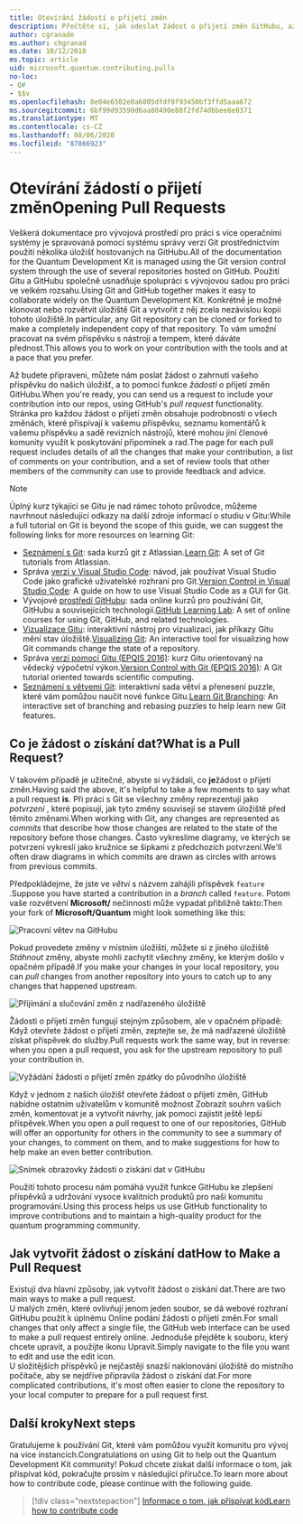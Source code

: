 ```yaml
---
title: Otevírání žádostí o přijetí změn
description: Přečtěte si, jak odeslat žádost o přijetí změn GitHubu, až budete připraveni přispívat k kódu nebo dokumentaci k Microsoft Quantum Development Kit.
author: cgranade
ms.author: chgranad
ms.date: 10/12/2018
ms.topic: article
uid: microsoft.quantum.contributing.pulls
no-loc:
- Q#
- $$v
ms.openlocfilehash: 8e04e6502e0a6005dfdf0f93450bf3ffd5aaa672
ms.sourcegitcommit: 6bf99d93590d6aa80490e88f2fd74dbbee8e0371
ms.translationtype: MT
ms.contentlocale: cs-CZ
ms.lasthandoff: 08/06/2020
ms.locfileid: "87866923"
---
```

# <a name="opening-pull-requests"></a><span data-ttu-id="de663-103">Otevírání žádostí o přijetí změn</span><span class="sxs-lookup"><span data-stu-id="de663-103">Opening Pull Requests</span></span> #

<span data-ttu-id="de663-104">Veškerá dokumentace pro vývojová prostředí pro práci s více operačními systémy je spravovaná pomocí systému správy verzí Git prostřednictvím použití několika úložišť hostovaných na GitHubu.</span><span class="sxs-lookup"><span data-stu-id="de663-104">All of the documentation for the Quantum Development Kit is managed using the Git version control system through the use of several repositories hosted on GitHub.</span></span>
<span data-ttu-id="de663-105">Použití Gitu a GitHubu společně usnadňuje spolupráci s vývojovou sadou pro práci ve velkém rozsahu.</span><span class="sxs-lookup"><span data-stu-id="de663-105">Using Git and GitHub together makes it easy to collaborate widely on the Quantum Development Kit.</span></span>
<span data-ttu-id="de663-106">Konkrétně je možné klonovat nebo rozvětvit úložiště Git a vytvořit z něj zcela nezávislou kopii tohoto úložiště.</span><span class="sxs-lookup"><span data-stu-id="de663-106">In particular, any Git repository can be cloned or forked to make a completely independent copy of that repository.</span></span>
<span data-ttu-id="de663-107">To vám umožní pracovat na svém příspěvku s nástroji a tempem, které dáváte přednost.</span><span class="sxs-lookup"><span data-stu-id="de663-107">This allows you to work on your contribution with the tools and at a pace that you prefer.</span></span>

<span data-ttu-id="de663-108">Až budete připraveni, můžete nám poslat žádost o zahrnutí vašeho příspěvku do našich úložišť, a to pomocí funkce _žádosti o_ přijetí změn GitHubu.</span><span class="sxs-lookup"><span data-stu-id="de663-108">When you're ready, you can send us a request to include your contribution into our repos, using GitHub's _pull request_ functionality.</span></span>
<span data-ttu-id="de663-109">Stránka pro každou žádost o přijetí změn obsahuje podrobnosti o všech změnách, které přispívají k vašemu příspěvku, seznamu komentářů k vašemu příspěvku a sadě revizních nástrojů, které mohou jiní členové komunity využít k poskytování připomínek a rad.</span><span class="sxs-lookup"><span data-stu-id="de663-109">The page for each pull request includes details of all the changes that make your contribution, a list of comments on your contribution, and a set of review tools that other members of the community can use to provide feedback and advice.</span></span>

> [!NOTE]
> <span data-ttu-id="de663-110">Úplný kurz týkající se Gitu je nad rámec tohoto průvodce, můžeme navrhnout následující odkazy na další zdroje informací o studiu v Gitu:</span><span class="sxs-lookup"><span data-stu-id="de663-110">While a full tutorial on Git is beyond the scope of this guide, we can suggest the following links for more resources on learning Git:</span></span>
>
> - <span data-ttu-id="de663-111">[Seznámení s Git](https://www.atlassian.com/git): sada kurzů git z Atlassian.</span><span class="sxs-lookup"><span data-stu-id="de663-111">[Learn Git](https://www.atlassian.com/git): A set of Git tutorials from Atlassian.</span></span>
> - <span data-ttu-id="de663-112">Správa [verzí v Visual Studio Code](https://code.visualstudio.com/docs/editor/versioncontrol): návod, jak používat Visual Studio Code jako grafické uživatelské rozhraní pro Git.</span><span class="sxs-lookup"><span data-stu-id="de663-112">[Version Control in Visual Studio Code](https://code.visualstudio.com/docs/editor/versioncontrol): A guide on how to use Visual Studio Code as a GUI for Git.</span></span>
> - <span data-ttu-id="de663-113">Vývojové [prostředí GitHubu](https://lab.github.com/): sada online kurzů pro používání Git, GitHubu a souvisejících technologií.</span><span class="sxs-lookup"><span data-stu-id="de663-113">[GitHub Learning Lab](https://lab.github.com/): A set of online courses for using Git, GitHub, and related technologies.</span></span>
> - <span data-ttu-id="de663-114">[Vizualizace Gitu](https://git-school.github.io/visualizing-git/): interaktivní nástroj pro vizualizaci, jak příkazy Gitu mění stav úložiště.</span><span class="sxs-lookup"><span data-stu-id="de663-114">[Visualizing Git](https://git-school.github.io/visualizing-git/): An interactive tool for visualizing how Git commands change the state of a repository.</span></span>
> - <span data-ttu-id="de663-115">Správa [verzí pomocí Gitu (EPQIS 2016)](https://nbviewer.jupyter.org/github/QuinnPhys/PythonWorkshop-science/blob/master/lecture-1-scicomp-tools-part1.ipynb#Version-Control-with-Git-(50-Minutes)): kurz Gitu orientovaný na vědecký výpočetní výkon.</span><span class="sxs-lookup"><span data-stu-id="de663-115">[Version Control with Git (EPQIS 2016)](https://nbviewer.jupyter.org/github/QuinnPhys/PythonWorkshop-science/blob/master/lecture-1-scicomp-tools-part1.ipynb#Version-Control-with-Git-(50-Minutes)): A Git tutorial oriented towards scientific computing.</span></span>
> - <span data-ttu-id="de663-116">[Seznámení s větvemi Git](https://learngitbranching.js.org/): interaktivní sada větví a přenesení puzzle, které vám pomůžou naučit nové funkce Gitu.</span><span class="sxs-lookup"><span data-stu-id="de663-116">[Learn Git Branching](https://learngitbranching.js.org/): An interactive set of branching and rebasing puzzles to help learn new Git features.</span></span>

## <a name="what-is-a-pull-request"></a><span data-ttu-id="de663-117">Co je žádost o získání dat?</span><span class="sxs-lookup"><span data-stu-id="de663-117">What is a Pull Request?</span></span> ##

<span data-ttu-id="de663-118">V takovém případě je užitečné, abyste si vyžádali, co **je**žádost o přijetí změn.</span><span class="sxs-lookup"><span data-stu-id="de663-118">Having said the above, it's helpful to take a few moments to say what a pull request **is**.</span></span>
<span data-ttu-id="de663-119">Při práci s Git se všechny změny reprezentují jako _potvrzení_ , které popisují, jak tyto změny souvisejí se stavem úložiště před těmito změnami.</span><span class="sxs-lookup"><span data-stu-id="de663-119">When working with Git, any changes are represented as _commits_ that describe how those changes are related to the state of the repository before those changes.</span></span>
<span data-ttu-id="de663-120">Často vykreslíme diagramy, ve kterých se potvrzení vykreslí jako kružnice se šipkami z předchozích potvrzení.</span><span class="sxs-lookup"><span data-stu-id="de663-120">We'll often draw diagrams in which commits are drawn as circles with arrows from previous commits.</span></span>

<span data-ttu-id="de663-121">Předpokládejme, že jste ve _větvi_ s názvem zahájili příspěvek `feature` .</span><span class="sxs-lookup"><span data-stu-id="de663-121">Suppose you have started a contribution in a _branch_ called `feature`.</span></span>
<span data-ttu-id="de663-122">Potom vaše rozvětvení **Microsoft/** nečinnosti může vypadat přibližně takto:</span><span class="sxs-lookup"><span data-stu-id="de663-122">Then your fork of **Microsoft/Quantum** might look something like this:</span></span>

![Pracovní větev na GitHubu](~/media/git-workflow-step0.png)

<span data-ttu-id="de663-124">Pokud provedete změny v místním úložišti, můžete si z jiného úložiště _Stáhnout_ změny, abyste mohli zachytit všechny změny, ke kterým došlo v opačném případě.</span><span class="sxs-lookup"><span data-stu-id="de663-124">If you make your changes in your local repository, you can _pull_ changes from another repository into yours to catch up to any changes that happened upstream.</span></span>

![Přijímání a slučování změn z nadřazeného úložiště](~/media/git-workflow-step1.png)

<span data-ttu-id="de663-126">Žádosti o přijetí změn fungují stejným způsobem, ale v opačném případě: Když otevřete žádost o přijetí změn, zeptejte se, že má nadřazené úložiště získat příspěvek do služby.</span><span class="sxs-lookup"><span data-stu-id="de663-126">Pull requests work the same way, but in reverse: when you open a pull request, you ask for the upstream repository to pull your contribution in.</span></span>

![Vyžádání žádosti o přijetí změn zpátky do původního úložiště](~/media/git-workflow-step2.png)

<span data-ttu-id="de663-128">Když v jednom z našich úložišť otevřete žádost o přijetí změn, GitHub nabídne ostatním uživatelům v komunitě možnost Zobrazit souhrn vašich změn, komentovat je a vytvořit návrhy, jak pomoci zajistit ještě lepší příspěvek.</span><span class="sxs-lookup"><span data-stu-id="de663-128">When you open a pull request to one of our repositories, GitHub will offer an opportunity for others in the community to see a summary of your changes, to comment on them, and to make suggestions for how to help make an even better contribution.</span></span>

![Snímek obrazovky žádosti o získání dat v GitHubu](~/media/pull-request-header.png)

<span data-ttu-id="de663-130">Použití tohoto procesu nám pomáhá využít funkce GitHubu ke zlepšení příspěvků a udržování vysoce kvalitních produktů pro naši komunitu programování.</span><span class="sxs-lookup"><span data-stu-id="de663-130">Using this process helps us use GitHub functionality to improve contributions and to maintain a high-quality product for the quantum programming community.</span></span>

## <a name="how-to-make-a-pull-request"></a><span data-ttu-id="de663-131">Jak vytvořit žádost o získání dat</span><span class="sxs-lookup"><span data-stu-id="de663-131">How to Make a Pull Request</span></span> ##

<span data-ttu-id="de663-132">Existují dva hlavní způsoby, jak vytvořit žádost o získání dat.</span><span class="sxs-lookup"><span data-stu-id="de663-132">There are two main ways to make a pull request.</span></span>  
<span data-ttu-id="de663-133">U malých změn, které ovlivňují jenom jeden soubor, se dá webové rozhraní GitHubu použít k úplnému Online podání žádosti o přijetí změn.</span><span class="sxs-lookup"><span data-stu-id="de663-133">For small changes that only affect a single file, the GitHub web interface can be used to make a pull request entirely online.</span></span> <span data-ttu-id="de663-134">Jednoduše přejděte k souboru, který chcete upravit, a použijte ikonu Upravit.</span><span class="sxs-lookup"><span data-stu-id="de663-134">Simply navigate to the file you want to edit and use the edit icon.</span></span>  
<span data-ttu-id="de663-135">U složitějších příspěvků je nejčastěji snazší naklonování úložiště do místního počítače, aby se nejdříve připravila žádost o získání dat.</span><span class="sxs-lookup"><span data-stu-id="de663-135">For more complicated contributions, it's most often easier to clone the repository to your local computer to prepare for a pull request first.</span></span>

<!--
### Using the Web Interface ###

**TODO**

### Command-Line and GitHub Flow ###

Most of the time, it's easier to prepare a pull request on your own computer; that makes it easier to work incrementally, and to test your changes.
If you haven't already done so, the first step is to _fork_ the repository that you'd like to contribute to.
Forking makes a complete clone of the original repository, but under your GitHub account instead of under [Microsoft](http://github.com/Microsoft/) or [MicrosoftDocs](http://github.com/MicrosoftDocs/).
This way, you can edit your personal fork to your heart's content before making a pull request for your work.

**TODO: pick up here**

## Code Review and Etiquette ##

**TODO: PR ettiquette, reviews, etc.**

-->

## <a name="next-steps"></a><span data-ttu-id="de663-136">Další kroky</span><span class="sxs-lookup"><span data-stu-id="de663-136">Next steps</span></span> ##

<span data-ttu-id="de663-137">Gratulujeme k používání Git, které vám pomůžou využít komunitu pro vývoj na více instancích.</span><span class="sxs-lookup"><span data-stu-id="de663-137">Congratulations on using Git to help out the Quantum Development Kit community!</span></span>
<span data-ttu-id="de663-138">Pokud chcete získat další informace o tom, jak přispívat kód, pokračujte prosím v následující příručce.</span><span class="sxs-lookup"><span data-stu-id="de663-138">To learn more about how to contribute code, please continue with the following guide.</span></span>

> [!div class="nextstepaction"]
> [<span data-ttu-id="de663-139">Informace o tom, jak přispívat kód</span><span class="sxs-lookup"><span data-stu-id="de663-139">Learn how to contribute code</span></span>](xref:microsoft.quantum.contributing.code)

